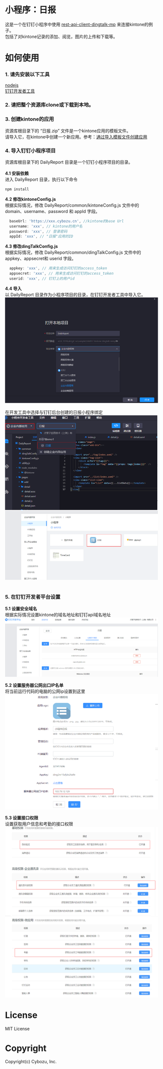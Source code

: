 # 小程序：日报
这是一个在钉钉小程序中使用 [rest-api-client-dingtalk-mp](https://github.com/kintone/rest-api-client-dingtalk-mp) 来连接kintone的例子。<br>
包括了对kintone记录的添加、阅览，图片的上传和下载等。

# 如何使用
### 1. 请先安装以下工具
[nodejs](https://nodejs.org/en/download/)<br>
[钉钉开发者工具](https://ding-doc.dingtalk.com/doc#/kn6zg7/zunrdk)<br>

### 2. 请把整个资源库clone或下载到本地。

### 3. 创建kintone的应用
资源库根目录下的 “日报.zip” 文件是一个kintone应用的模板文件。<br>
请导入它，在kintone中创建一个新应用。参考：[通过导入模板文件创建应用](https://help.cybozu.cn/k/zh/user/create_app/app_csv/add_app_template_file.html)

### 4. 导入钉钉小程序项目
资源库根目录下的 DailyReport 目录是一个钉钉小程序项目的目录。<br>
<br>
**4.1 安装依赖**<br>
进入 DailyReport 目录，执行以下命令
```bash
npm install
```
**4.2 修改kintoneConfig.js**<br>
根据实际情况，修改 DailyReport/common/kintoneConfig.js 文件中的 domain、username、password 和 appId 字段。<br>
```javascript
  baseUrl: 'https://xxx.cybozu.cn', //kintone的base Url
  username: 'xxx', // kintone的用户名
  password: 'xxx', // 登录密码
  appId: 'xxx', // "日报"应用的ID
```
**4.3 修改dingTalkConfig.js**<br>
根据实际情况，修改 DailyReport/common/dingTalkConfig.js 文件中的 appkey、appsecret和 userid 字段。<br>
```javascript
  appkey: 'xxx', // 用来生成访问钉钉的access_token
  appsecret: 'xxx', // 用来生成访问钉钉的access_token
  userid: 'xxx', // 钉钉上的用户id
```
**4.4 导入**<br>
以 DailyReport 目录作为小程序项目的目录，在钉钉开发者工具中导入它。<br>
![](./img/import.png?raw=true)<br>
<br>
在开发工具中选择与钉钉后台创建的日报小程序绑定<br>
![](./img/bind.png?raw=true)<br>
![](./img/ding.png?raw=true)<br>
<br>

### 5. 在钉钉开发者平台设置
**5.1 设置安全域名**<br>
根据实际情况设置kintone的域名地址和钉钉api域名地址<br>
![](./img/domain.png?raw=true)<br>

**5.2 设置服务器公网出口IP名单**<br>
将当前运行代码的电脑的公网ip设置到这里<br>
![](./img/ip.png?raw=true)<br>

**5.3 设置接口权限**<br>
设置获取用户信息和考勤的接口权限<br>
![](./img/access1.png?raw=true)<br>
![](./img/access2.png?raw=true)<br>




# License
MIT License

# Copyright
Copyright(c) Cybozu, Inc.